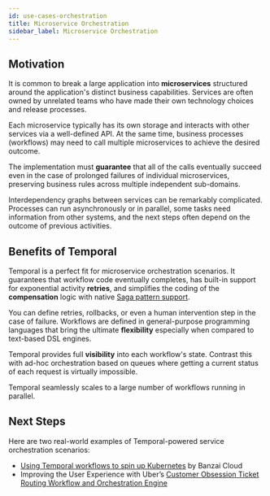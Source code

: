 ```yaml
---
id: use-cases-orchestration
title: Microservice Orchestration
sidebar_label: Microservice Orchestration
---
```


## Motivation

It is common to break a large application into **microservices** structured around the application's distinct business capabilities. Services are often owned by unrelated teams who have made their own technology choices and release processes.

Each microservice typically has its own storage and interacts with other services via a well-defined API. At the same time, business processes (workflows) may need to call multiple microservices to achieve the desired outcome.

The implementation must **guarantee** that all of the calls eventually succeed even in the case of prolonged failures of individual microservices, preserving business rules across multiple independent sub-domains.

Interdependency graphs between services can be remarkably complicated. Processes can run asynchronously or in parallel, some tasks need information from other systems, and the next steps often depend on the outcome of previous activities.

## Benefits of Temporal

Temporal is a perfect fit for microservice orchestration scenarios. It guarantees that workflow code eventually completes, has built-in support for exponential activity **retries**, and simplifies the coding of the **compensation** logic with native [Saga pattern support](./use-cases-distributed-transactions).

You can define retries, rollbacks, or even a human intervention step in the case of failure. Workflows are defined in general-purpose programming languages that bring the ultimate **flexibility** especially when compared to text-based DSL engines.

Temporal provides full **visibility** into each workflow's state. Contrast this with ad-hoc orchestration based on queues where getting a current status of each request is virtually impossible.

Temporal seamlessly scales to a large number of workflows running in parallel.

## Next Steps

Here are two real-world examples of Temporal-powered service orchestration scenarios:

 * [Using Temporal workflows to spin up Kubernetes](https://banzaicloud.com/blog/introduction-to-cadence/) by Banzai Cloud
 * Improving the User Experience with Uber’s [Customer Obsession Ticket Routing Workflow and Orchestration Engine](https://eng.uber.com/customer-obsession-ticket-routing-workflow-and-orchestration-engine/)
